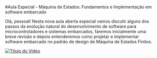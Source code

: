#Aula Especial - Máquina de Estados: Fundamentos e Implementação em software embarcado

Olá, pessoal! Nesta nova aula aberta especial vamos discutir alguns dos passos da evolução natural do desenvolvimento de software para microcontroladores e sistemas embarcados, faremos inicialmente uma breve revisão e depois entenderemos como projetar e implementar software embarcado no padrão de design de Máquina de Estados Finitos. 

[![Título do Vídeo](https://img.youtube.com/vi/ZlHKkFKp7RA/maxresdefault.jpg)](https://www.youtube.com/watch?v=ZlHKkFKp7RA)

